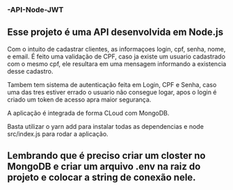 ### -API-Node-JWT
## Esse projeto é uma API desenvolvida em Node.js

Com o intuito de cadastrar clientes, as informaçoes login, cpf, senha, nome, e email.
É feito uma validação de CPF, caso ja existe um usuario cadastrado com o mesmo cpf, ele resultara em uma mensagem informando a existencia desse cadastro.

Tambem tem sistema de autenticação feita em Login, CPF e Senha, caso uma das tres estiver errado o usuario não consegue logar, apos o login é criado um token de acesso apra maior segurança.

A aplicação é integrada de forma CLoud com MongoDB.

Basta utilizar o yarn add para instalar todas as dependencias e node src/index.js para rodar a aplicação.

## Lembrando que é preciso criar um closter no MongoDB e criar um arquivo .env na raiz do projeto e colocar a string de conexão nele.
